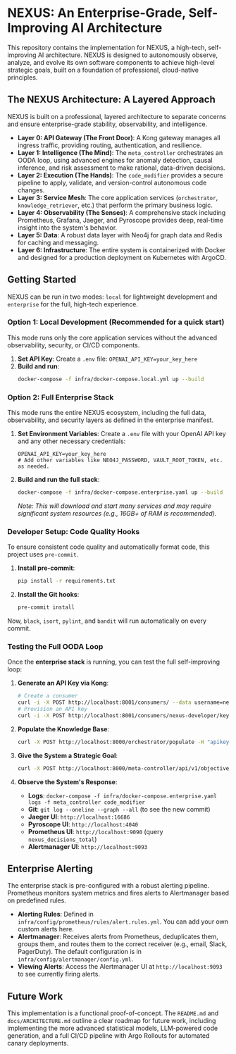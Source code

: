 # NEXUS: An Enterprise-Grade, Self-Improving AI Architecture

This repository contains the implementation for NEXUS, a high-tech, self-improving AI architecture. NEXUS is designed to autonomously observe, analyze, and evolve its own software components to achieve high-level strategic goals, built on a foundation of professional, cloud-native principles.

## The NEXUS Architecture: A Layered Approach

NEXUS is built on a professional, layered architecture to separate concerns and ensure enterprise-grade stability, observability, and intelligence.

-   **Layer 0: API Gateway (The Front Door)**: A Kong gateway manages all ingress traffic, providing routing, authentication, and resilience.
-   **Layer 1: Intelligence (The Mind)**: The `meta_controller` orchestrates an OODA loop, using advanced engines for anomaly detection, causal inference, and risk assessment to make rational, data-driven decisions.
-   **Layer 2: Execution (The Hands)**: The `code_modifier` provides a secure pipeline to apply, validate, and version-control autonomous code changes.
-   **Layer 3: Service Mesh**: The core application services (`orchestrator`, `knowledge_retriever`, etc.) that perform the primary business logic.
-   **Layer 4: Observability (The Senses)**: A comprehensive stack including Prometheus, Grafana, Jaeger, and Pyroscope provides deep, real-time insight into the system's behavior.
-   **Layer 5: Data**: A robust data layer with Neo4j for graph data and Redis for caching and messaging.
-   **Layer 6: Infrastructure**: The entire system is containerized with Docker and designed for a production deployment on Kubernetes with ArgoCD.

## Getting Started

NEXUS can be run in two modes: `local` for lightweight development and `enterprise` for the full, high-tech experience.

### Option 1: Local Development (Recommended for a quick start)

This mode runs only the core application services without the advanced observability, security, or CI/CD components.

1.  **Set API Key**: Create a `.env` file: `OPENAI_API_KEY=your_key_here`
2.  **Build and run**:
    ```sh
    docker-compose -f infra/docker-compose.local.yml up --build
    ```

### Option 2: Full Enterprise Stack

This mode runs the entire NEXUS ecosystem, including the full data, observability, and security layers as defined in the enterprise manifest.

1.  **Set Environment Variables**: Create a `.env` file with your OpenAI API key and any other necessary credentials:
    ```
    OPENAI_API_KEY=your_key_here
    # Add other variables like NEO4J_PASSWORD, VAULT_ROOT_TOKEN, etc. as needed.
    ```
2.  **Build and run the full stack**:
    ```sh
    docker-compose -f infra/docker-compose.enterprise.yaml up --build
    ```
    *Note: This will download and start many services and may require significant system resources (e.g., 16GB+ of RAM is recommended).*

### Developer Setup: Code Quality Hooks

To ensure consistent code quality and automatically format code, this project uses `pre-commit`.

1.  **Install pre-commit**:
    ```sh
    pip install -r requirements.txt
    ```

2.  **Install the Git hooks**:
    ```sh
    pre-commit install
    ```

Now, `black`, `isort`, `pylint`, and `bandit` will run automatically on every commit.

### Testing the Full OODA Loop

Once the **enterprise stack** is running, you can test the full self-improving loop:

1.  **Generate an API Key via Kong**:
    ```sh
    # Create a consumer
    curl -i -X POST http://localhost:8001/consumers/ --data username=nexus-developer
    # Provision an API key
    curl -i -X POST http://localhost:8001/consumers/nexus-developer/key-auth --data key=my-secret-apikey
    ```

2.  **Populate the Knowledge Base**:
    ```sh
    curl -X POST http://localhost:8000/orchestrator/populate -H "apikey: my-secret-apikey" -H "Content-Type: application/json" -d '{"documents": ["The orchestrator is the core of NEXUS."]}'
    ```

3.  **Give the System a Strategic Goal**:
    ```sh
    curl -X POST http://localhost:8000/meta-controller/api/v1/objective -H "apikey: my-secret-apikey" -H "Content-Type: application/json" -d '{"goal": "reduce_latency", "target_metric": "latency", "intervention": "enable_caching", "affected_metrics": ["latency", "error_rate"]}'
    ```

4.  **Observe the System's Response**:
    -   **Logs**: `docker-compose -f infra/docker-compose.enterprise.yaml logs -f meta_controller code_modifier`
    -   **Git**: `git log --oneline --graph --all` (to see the new commit)
    -   **Jaeger UI**: `http://localhost:16686`
    -   **Pyroscope UI**: `http://localhost:4040`
    -   **Prometheus UI**: `http://localhost:9090` (query `nexus_decisions_total`)
    -   **Alertmanager UI**: `http://localhost:9093`

## Enterprise Alerting

The enterprise stack is pre-configured with a robust alerting pipeline. Prometheus monitors system metrics and fires alerts to Alertmanager based on predefined rules.

-   **Alerting Rules**: Defined in `infra/config/prometheus/rules/alert.rules.yml`. You can add your own custom alerts here.
-   **Alertmanager**: Receives alerts from Prometheus, deduplicates them, groups them, and routes them to the correct receiver (e.g., email, Slack, PagerDuty). The default configuration is in `infra/config/alertmanager/config.yml`.
-   **Viewing Alerts**: Access the Alertmanager UI at `http://localhost:9093` to see currently firing alerts.

## Future Work

This implementation is a functional proof-of-concept. The `README.md` and `docs/ARCHITECTURE.md` outline a clear roadmap for future work, including implementing the more advanced statistical models, LLM-powered code generation, and a full CI/CD pipeline with Argo Rollouts for automated canary deployments.